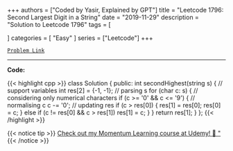 
+++
authors = ["Coded by Yasir, Explained by GPT"]
title = "Leetcode 1796: Second Largest Digit in a String"
date = "2019-11-29"
description = "Solution to Leetcode 1796"
tags = [
    
]
categories = [
    "Easy"
]
series = ["Leetcode"]
+++



[`Problem Link`](https://leetcode.com/problems/second-largest-digit-in-a-string/description/)

---

**Code:**

{{< highlight cpp >}}
class Solution {
public:
    int secondHighest(string s) {
        // support variables
        int res[2] = {-1, -1};
        // parsing s
        for (char c: s) {
            // considering only numerical characters
            if (c >= '0' && c <= '9') {
                // normalising c
                c -= '0';
                // updating res
                if (c > res[0]) {
                    res[1] = res[0];
                    res[0] = c;
                } else if (c != res[0] && c > res[1]) res[1] = c;
            }
        }
        return res[1];
    }
};
{{< /highlight >}}


{{< notice tip >}}
[Check out my Momentum Learning course at Udemy! 🚀 "](https://www.udemy.com/course/blind-75-the-data-structures-and-algorithms-essentials/)
{{< /notice >}}


